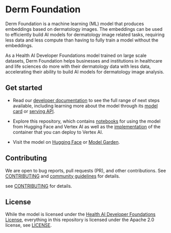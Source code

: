 # Derm Foundation

Derm Foundation is a machine learning (ML) model that produces embeddings based
on dermatology images. The embeddings can be used to efficiently build AI models
for dermatology image related tasks, requiring less data and less compute than
having to fully train a model without the embeddings.

As a Health AI Developer Foundations model trained on large scale datasets, Derm
Foundation helps businesses and institutions in healthcare and life sciences do
more with their dermatology data with less data, accelerating their ability to
build AI models for dermatology image analysis.

## Get started

*   Read our
    [developer documentation](https://developers.google.com/health-ai-developer-foundations/derm-foundation/get-started)
    to see the full range of next steps available, including learning more about
    the model through its
    [model card](https://developers.google.com/health-ai-developer-foundations/derm-foundation/model-card)
    or
    [serving API](https://developers.google.com/health-ai-developer-foundations/derm-foundation/serving-api).

*   Explore this repository, which contains [notebooks](./notebooks) for using
    the model from Hugging Face and Vertex AI as well as the
    [implementation](./python/serving) of the container that you can deploy to Vertex
    AI.

*   Visit the model on
    [Hugging Face](https://huggingface.co/google/derm-foundation) or
    [Model Garden](https://console.cloud.google.com/vertex-ai/publishers/google/model-garden/derm-foundation).

## Contributing

We are open to bug reports, pull requests (PR), and other contributions. See
[CONTRIBUTING](CONTRIBUTING.md) and
[community guidelines](https://developers.google.com/health-ai-developer-foundations/community-guidelines)
for details.

see [CONTRIBUTING](CONTRIBUTING.md) for details.

## License

While the model is licensed under the
[Health AI Developer Foundations License](https://developers.google.com/health-ai-developer-foundations/terms),
everything in this repository is licensed under the Apache 2.0 license, see
[LICENSE](LICENSE).
